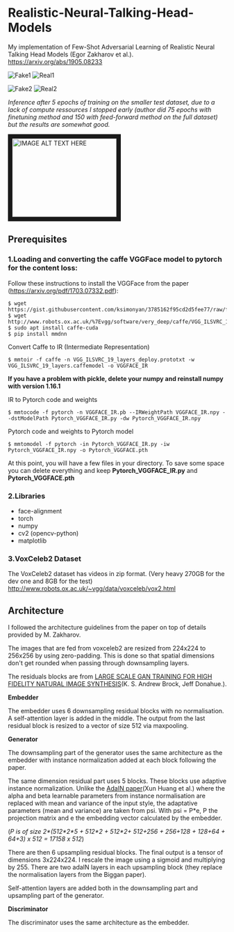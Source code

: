 # Realistic-Neural-Talking-Head-Models

My implementation of Few-Shot Adversarial Learning of Realistic Neural Talking Head Models (Egor Zakharov et al.). https://arxiv.org/abs/1905.08233

![Fake1](https://github.com/vincent-thevenin/Realistic-Neural-Talking-Head-Models/blob/master/examples/1%201.png "Fake 1")
![Real1](https://github.com/vincent-thevenin/Realistic-Neural-Talking-Head-Models/blob/master/examples/1%202.png "Real 1")

![Fake2](https://github.com/vincent-thevenin/Realistic-Neural-Talking-Head-Models/blob/master/examples/2%201.png "Fake 2")
![Real2](https://github.com/vincent-thevenin/Realistic-Neural-Talking-Head-Models/blob/master/examples/2%202.png "Real 2")

*Inference after 5 epochs of training on the smaller test dataset, due to a lack of compute ressources I stopped early (author did 75 epochs with finetuning method and 150 with feed-forward method on the full dataset) but the results are somewhat good.*

<a href="http://www.youtube.com/watch?feature=player_embedded&v=F2vms-eUrYs
" target="_blank"><img src="http://img.youtube.com/vi/F2vms-eUrYs/0.jpg" 
alt="IMAGE ALT TEXT HERE" width="240" height="180" border="10" /></a>





## Prerequisites

### 1.Loading and converting the caffe VGGFace model to pytorch for the content loss:
Follow these instructions to install the VGGFace from the paper (https://arxiv.org/pdf/1703.07332.pdf):

```
$ wget https://gist.githubusercontent.com/ksimonyan/3785162f95cd2d5fee77/raw/f02f8769e64494bcd3d7e97d5d747ac275825721/VGG_ILSVRC_19_layers_deploy.prototxt
$ wget http://www.robots.ox.ac.uk/%7Evgg/software/very_deep/caffe/VGG_ILSVRC_19_layers.caffemodel
$ sudo apt install caffe-cuda
$ pip install mmdnn
```

Convert Caffe to IR (Intermediate Representation)

`$ mmtoir -f caffe -n VGG_ILSVRC_19_layers_deploy.prototxt -w VGG_ILSVRC_19_layers.caffemodel -o VGGFACE_IR`

**If you have a problem with pickle, delete your numpy and reinstall numpy with version 1.16.1**

IR to Pytorch code and weights

`$ mmtocode -f pytorch -n VGGFACE_IR.pb --IRWeightPath VGGFACE_IR.npy --dstModelPath Pytorch_VGGFACE_IR.py -dw Pytorch_VGGFACE_IR.npy`

Pytorch code and weights to Pytorch model

`$ mmtomodel -f pytorch -in Pytorch_VGGFACE_IR.py -iw Pytorch_VGGFACE_IR.npy -o Pytorch_VGGFACE.pth`


At this point, you will have a few files in your directory. To save some space you can delete everything and keep **Pytorch_VGGFACE_IR.py** and **Pytorch_VGGFACE.pth**

### 2.Libraries
- face-alignment
- torch
- numpy
- cv2 (opencv-python)
- matplotlib

### 3.VoxCeleb2 Dataset
The VoxCeleb2 dataset has videos in zip format. (Very heavy 270GB for the dev one and 8GB for the test)
http://www.robots.ox.ac.uk/~vgg/data/voxceleb/vox2.html

## Architecture

I followed the architecture guidelines from the paper on top of details provided by M. Zakharov.

The images that are fed from voxceleb2 are resized from 224x224 to 256x256 by using zero-padding. This is done so that spatial dimensions don't get rounded when passing through downsampling layers.

The residuals blocks are from [LARGE SCALE GAN TRAINING FOR HIGH FIDELITY NATURAL IMAGE SYNTHESIS](https://arxiv.org/pdf/1809.11096.pdf)(K. S. Andrew Brock, Jeff Donahue.).

**Embedder**

The embedder uses 6 downsampling residual blocks with no normalisation. A self-attention layer is added in the middle.
The output from the last residual block is resized to a vector of size 512 via maxpooling.

**Generator**

The downsampling part of the generator uses the same architecture as the embedder with instance normalization added at each block following the paper.

The same dimension residual part uses 5 blocks. These blocks use adaptive instance normalization. Unlike the [AdaIN paper](https://arxiv.org/pdf/1703.06868.pdf)(Xun Huang et al.) where the alpha and beta learnable parameters from instance normalisation are replaced with mean and variance of the input style, the adaptative parameters (mean and variance) are taken from psi. With psi = P\*e, P the projection matrix and e the embedding vector calculated by the embedder.

(*P is of size 2\*(512\*2\*5 + 512\*2 + 512\*2+ 512+256 + 256+128 + 128+64 + 64+3) x 512 = 17158 x 512*)

There are then 6 upsampling residual blocks. The final output is a tensor of dimensions 3x224x224. I rescale the image using a sigmoid and multiplying by 255. There are two adaIN layers in each upsampling block (they replace the normalisation layers from the Biggan paper).

Self-attention layers are added both in the downsampling part and upsampling part of the generator.

**Discriminator**

The discriminator uses the same architecture as the embedder.
